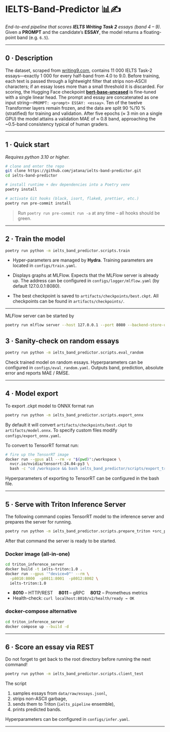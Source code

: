 # IELTS-Band-Predictor 📊✍️

_End-to-end pipeline that scores **IELTS Writing Task 2** essays (band 4 – 9)._
Given a **PROMPT** and the candidate’s **ESSAY**, the model returns a floating-point band (e.g. `6.5`).

---

## 0 · Description

The dataset, scraped from [writing9.com](https://writing9.com), contains 11 000 IELTS Task-2 essays—exactly 1 000 for every half-band from 4.0 to 9.0. Before training, each text is passed through a lightweight filter that strips non-ASCII characters; if an essay loses more than a small threshold it is discarded.
For scoring, the Hugging Face checkpoint [**bert-base-uncased**](https://huggingface.co/google-bert/bert-base-uncased) is fine-tuned with a single linear head. The prompt and essay are concatenated as one input string—`PROMPT: <prompt> ESSAY: <essay>`. Ten of the twelve Transformer layers remain frozen, and the data are split 90 %/10 % (stratified) for training and validation. After five epochs (≈ 3 min on a single GPU) the model attains a validation MAE of ≈ 0.8 band, approaching the \~0.5-band consistency typical of human graders.

---

## 1 · Quick start

_Requires python 3.10 or higher._

```bash
# clone and enter the repo
git clone https://github.com/jatana/ielts-band-predictor.git
cd ielts-band-predictor

# install runtime + dev dependencies into a Poetry venv
poetry install

# activate Git hooks (black, isort, flake8, prettier, etc.)
poetry run pre-commit install
```

> Run `poetry run pre-commit run -a` at any time – all hooks should be green.

---

## 2 · Train the model

```bash
poetry run python -m ielts_band_predictor.scripts.train
```

- Hyper-parameters are managed by **Hydra**. Training parameters are located in `configs/train.yaml`.

- Displays graphs at MLFlow. Expects that the MLFlow server is already up. The address can be configured in `configs/logger/mlflow.yaml` (by default 127.0.0.1:8080).

- The best checkpoint is saved to `artifacts/checkpoints/best.ckpt`. All checkpoints can be found in `artifacts/checkpoints/`.

---

MLFlow server can be started by

```bash
poetry run mlflow server --host 127.0.0.1 --port 8080 --backend-store-uri sqlite:///mlflow.db --default-artifact-root ./mlruns
```

## 3 · Sanity-check on random essays

```bash
poetry run python -m ielts_band_predictor.scripts.eval_random
```

Check trained model on random essays. Hyperparameters can be configured in `configs/eval_random.yaml`. Outputs band, prediction, absolute error and reports MAE / RMSE.

---

## 4 · Model export

To export .ckpt model to ONNX format run

```bash
poetry run python -m ielts_band_predictor.scripts.export_onnx
```

By default it will convert `artifacts/checkpoints/best.ckpt` to `artifacts/model.onnx`. To specify custom files modify `configs/export_onnx.yaml`.

To convert to TensorRT format run:

```bash
# fire up the TensorRT image
docker run --gpus all --rm -v "$(pwd)":/workspace \
  nvcr.io/nvidia/tensorrt:24.04-py3 \
  bash -c "cd /workspace && bash ielts_band_predictor/scripts/export_trt.sh"
```

Hyperparameters of exporting to TensorRT can be configured in the bash file.

---

## 5 · Serve with Triton Inference Server

The following command copies TensorRT model to the inference server and prepares the server for running.

```bash
poetry run python -m ielts_band_predictor.scripts.prepare_triton +src_plan=artifacts/model.plan
```

After that command the server is ready to be started.

### Docker image (all-in-one)

```bash
cd triton_inference_server
docker build -t ielts-triton:1.0 .
docker run --gpus '"device=0"' --rm \
  -p8010:8000  -p8011:8001  -p8012:8002 \
  ielts-triton:1.0
```

- **8010** – HTTP/REST  **8011** – gRPC  **8012** – Prometheus metrics
- Health-check: `curl localhost:8010/v2/health/ready → OK`

### docker-compose alternative

```bash
cd triton_inference_server
docker compose up --build -d
```

---

## 6 · Score an essay via REST

Do not forget to get back to the root directory before running the next command!

```bash
poetry run python -m ielts_band_predictor.scripts.client_test
```

The script

1. samples essays from `data/raw/essays.jsonl`,
2. strips non-ASCII garbage,
3. sends them to Triton (`ielts_pipeline` ensemble),
4. prints predicted bands.

Hyperparameters can be configured in `configs/infer.yaml`.

---
